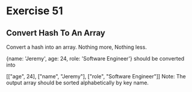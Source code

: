 # Exercise 51

## Convert Hash To An Array

Convert a hash into an array. Nothing more, Nothing less.

{name: 'Jeremy', age: 24, role: 'Software Engineer'}
should be converted into

[["age", 24], ["name", "Jeremy"], ["role", "Software Engineer"]]
Note: The output array should be sorted alphabetically by key name.
